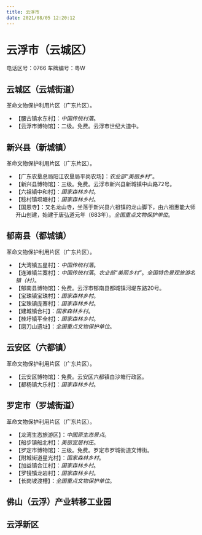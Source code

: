 ```yaml
---
title: 云浮市
date: 2021/08/05 12:20:12
---
```


# 云浮市（云城区）
电话区号：0766
车牌编号：粤W
## 云城区（云城街道）
革命文物保护利用片区（广东片区）。
* 【腰古镇水东村】：*中国传统村落*。
* 【云浮市博物馆】：二级。免费。云浮市世纪大道中。
## 新兴县（新城镇）
革命文物保护利用片区（广东片区）。
* 【广东农垦总局阳江农垦局平岗农场】：*农业部“美丽乡村”*。
* 【新兴县博物馆】：三级。免费。云浮市新兴县新城镇中山路72号。
* 【六祖镇中和村】：*国家森林乡村*。
* 【稔村镇坝塘村】：*国家森林乡村*。
* 【国恩寺】：又名龙山寺，坐落于新兴县六祖镇的龙山脚下，由六祖惠能大师开山创建，始建于唐弘道元年（683年）。*全国重点文物保护单位*。
## 郁南县（都城镇）
革命文物保护利用片区（广东片区）。
* 【大湾镇五星村】：*中国传统村落*。
* 【连滩镇兰寨村】：*中国传统村落*。*农业部“美丽乡村”*。*全国特色景观旅游名镇（村）*。
* 【郁南县博物馆】：免费。云浮市郁南县都城镇河堤东路20号。
* 【宝珠镇宝珠村】：*国家森林乡村*。
* 【宝珠镇庞寨村】：*国家森林乡村*。
* 【建城镇合村】：*国家森林乡村*。
* 【桂圩镇平全村】：*国家森林乡村*。
* 【磨刀山遗址】：*全国重点文物保护单位*。
## 云安区（六都镇）
革命文物保护利用片区（广东片区）。
* 【云安区博物馆】：免费。云安区六都镇白沙塘行政区。
* 【都杨镇大乐村】：*国家森林乡村*。
## 罗定市（罗城街道）
革命文物保护利用片区（广东片区）。
* 【龙湾生态旅游区】：*中国原生态景点*。
* 【船步镇船北村】：*美丽宜居村庄*。
* 【罗定市博物馆】：三级。免费。罗定市罗城街道文博街。
* 【附城街道星光村】：*国家森林乡村*。
* 【加益镇合江村】：*国家森林乡村*。
* 【罗镜镇龙岩村】：*国家森林乡村*。
* 【长岗坡渡槽】：*全国重点文物保护单位*。
## 佛山（云浮）产业转移工业园
## 云浮新区
